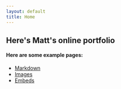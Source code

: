```yaml
---
layout: default
title: Home
---
```


## Here's Matt's online portfolio


#### Here are some example pages:

- [Markdown](02-markdown-examples)
- [Images](03-images-examples)
- [Embeds](04-embeds-examples)

